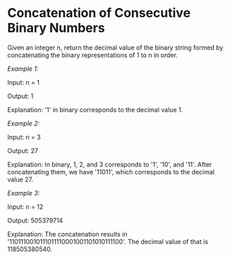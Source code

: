 # Concatenation of Consecutive Binary Numbers

Given an integer n, return the decimal value of the binary string formed by concatenating the binary representations of 1 to n in order.

*Example 1:*

Input: n = 1

Output: 1

Explanation: '1' in binary corresponds to the decimal value 1. 

*Example 2:*

Input: n = 3

Output: 27

Explanation: In binary, 1, 2, and 3 corresponds to '1', '10', and '11'.
After concatenating them, we have '11011', which corresponds to the decimal value 27.

*Example 3:*

Input: n = 12

Output: 505379714

Explanation: The concatenation results in '1101110010111011110001001101010111100'.
The decimal value of that is 118505380540.